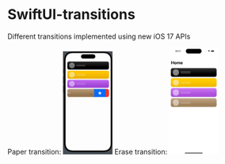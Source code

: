 # SwiftUI-transitions

Different transitions implemented using new iOS 17 APIs

Paper transition: <img src="https://github.com/eminsaleck/SwiftUI-transitions/blob/f786469c578c67f134b401216e5d207654076ef8/Sources/Transitions/examples_gifs/paper.gif" width="100px" /> 
Erase transition: <img src="https://github.com/eminsaleck/SwiftUI-transitions/blob/f786469c578c67f134b401216e5d207654076ef8/Sources/Transitions/examples_gifs/erase.gif" width="100px" /> 
